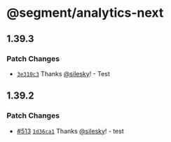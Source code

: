 # @segment/analytics-next

## 1.39.3

### Patch Changes

- [`3e310c3`](https://github.com/segmentio/analytics-next/commit/3e310c34107775672e886d5fbe882bbb72e14bdf) Thanks [@silesky](https://github.com/silesky)! - Test

## 1.39.2

### Patch Changes

- [#513](https://github.com/segmentio/analytics-next/pull/513) [`1d36ca1`](https://github.com/segmentio/analytics-next/commit/1d36ca1440fc5df9171d16278d8918b3e5a32128) Thanks [@silesky](https://github.com/silesky)! - test
